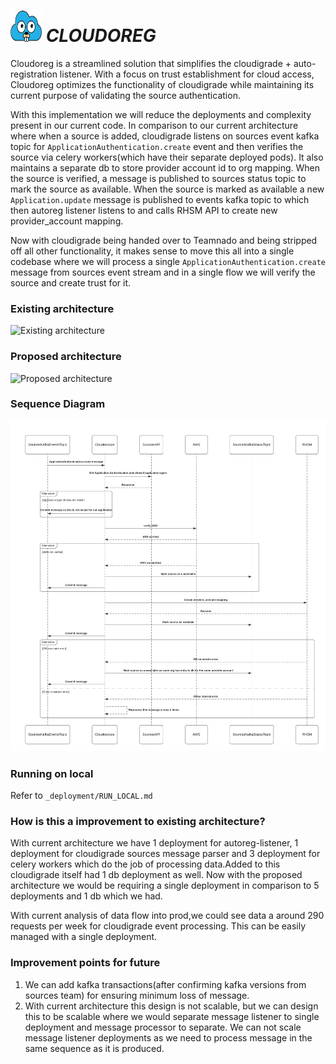 #  <img src="assets/logo.png" width="50" height="50"> <i>CLOUDOREG</i>

Cloudoreg is a streamlined solution that simplifies the cloudigrade + auto-registration listener. 
With a focus on trust establishment for cloud access, Cloudoreg optimizes the functionality of cloudigrade while 
maintaining its current purpose of validating the source authentication.

With this implementation we will reduce the deployments and complexity present in our current code. In comparison to our current architecture where when a source is added, cloudigrade listens on sources event kafka topic for `ApplicationAuthentication.create` event and then verifies the source via celery workers(which have their separate deployed pods). It also maintains a separate db to store provider account id to org mapping. When the source is verified, a message is published to sources status topic to mark the source as available. When the source is marked as available a new `Application.update` message is published to events kafka topic to which then autoreg listener listens to and calls RHSM API to create new provider_account mapping.

Now with cloudigrade being handed over to Teamnado and being stripped off all other functionality, it makes sense to move this all into a single codebase where we will process a single `ApplicationAuthentication.create` message from sources event stream and in a single flow we will verify the source and create trust for it.


### Existing architecture
![Existing architecture](assets/existing_architecture.svg?raw=true "Existing architecture")

### Proposed architecture
![Proposed architecture](assets/proposed_architecture.svg?raw=true "Proposed architecture")

### Sequence Diagram
![Sequence Diagram](assets/cloudoscope-seq-diag.png "Sequence Diagram")

### Running on local
Refer to `_deployment/RUN_LOCAL.md`

### How is this a improvement to existing architecture?
With current architecture we have 1 deployment for autoreg-listener, 1 deployment for cloudigrade sources message parser and 3 deployment for celery workers which do the job of processing data.Added to this cloudigrade itself had 1 db deployment as well. Now with the proposed architecture we would be requiring a single deployment in comparison to 5 deployments and 1 db which we had.

With current analysis of data flow into prod,we could see data a around 290 requests per week for cloudigrade event processing. This can be easily managed with a single deployment.

### Improvement points for future
1. We can add kafka transactions(after confirming kafka versions from sources team) for ensuring minimum loss of message.
2. With current architecture this design is not scalable, but we can design this to be scalable where we would separate message listener to single deployment and message processor to separate. We can not scale message listener deployments as we need to process message in the same sequence as it is produced. 
